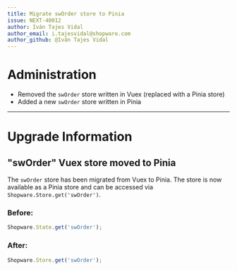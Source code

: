 ```yaml
---
title: Migrate swOrder store to Pinia
issue: NEXT-40012
author: Iván Tajes Vidal
author_email: i.tajesvidal@shopware.com
author_github: @Iván Tajes Vidal
---
```

# Administration
* Removed the `swOrder` store written in Vuex (replaced with a Pinia store)
* Added a new `swOrder` store written in Pinia
___
# Upgrade Information
## "swOrder" Vuex store moved to Pinia

The `swOrder` store has been migrated from Vuex to Pinia. The store is now available as a Pinia store and can be accessed via `Shopware.Store.get('swOrder')`.

### Before:
```js
Shopware.State.get('swOrder');
```

### After:
```js
Shopware.Store.get('swOrder');
```

